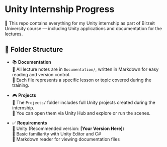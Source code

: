 # Unity Internship Progress

🍄 This repo contains everything for my Unity internship as part of Birzeit University course — including Unity applications and documentation for the lectures.  

## 📁 Folder Structure

- 📚 **Documentation**  
  🍄 All lecture notes are in `Documentation/`, written in Markdown for easy reading and version control.  
  🍄 Each file represents a specific lesson or topic covered during the training.

- 🎮 **Projects**  
  🍄 The `Projects/` folder includes full Unity projects created during the internship.  
  🍄 You can open them via Unity Hub and explore or run the scenes.

- ✅ **Requirements**  
  🍄 Unity (Recommended version: **[Your Version Here]**)  
  🍄 Basic familiarity with Unity Editor and C#  
  🍄 Markdown reader for viewing documentation files
